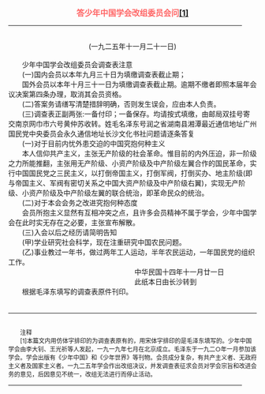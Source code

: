 <center><FONT style="FONT-SIZE: 12pt" COLOR="#FF6666"><B>答少年中国学会改组委员会问<a href="#tail">[1]</a></B></center></FONT>
<HR color="#EE9B73" size="1" width="94%">
<BR>
<center>(一九二五年十一月二十一日)</center>
<BR>
　　少年中国学会改组委员会调查表注意
<BR>
　　(一)国内会员以本年九月三十日为填缴调查表截止期；
<BR>
　　国外会员以本年十月三十一日为填缴调查表截止期。逾期不缴者即照本届年会议决案第四条办理，取消其会员资格。
<BR>
　　(二)答案务请缮写清楚措辞明确，否则发生误会，应由本人负责。
<BR>
　　(三)调查表正副两张:一备付印；一备保存。均请按式填缴，由邮局双挂号寄交南京网巾市六号黄仲苏收转。姓毛名泽东号润之省湖南县湘潭最近通信地址广州国民党中央委员会永久通信地址长沙文化书社问题请逐条答复
<BR>
　　(一)对于目前内忧外患交迫的中国究抱何种主义
<BR>
　　本人信仰共产主义，主张无产阶级的社会革命。惟目前的内外压迫，非一阶级之力所能推翻，主张用无产阶级、小资产阶级及中产阶级左翼合作的国民革命，实行中国国民党之三民主义，以打倒帝国主义，打倒军阀，打倒买办、地主阶级(即与帝国主义、军阀有密切关系之中国大资产阶级及中产阶级右翼)，实现无产阶级、小资产阶级及中产阶级左翼的联合统治，即革命民众的统治。
<BR>
　　(二)对于本会会务之改进究抱何种态度
<BR>
　　会员所抱主义显然有互相冲突之点，且许多会员精神不属于学会，少年中国学会在此时实无存在之必要，主张宣布解散。
<BR>
　　(三)入会以后之经历请简明告知
<BR>
　　(甲)学业研究社会科学，现在注重研究中国农民问题。
<BR>
　　(乙)事业教过一年书，做过两年工人运动，半年农民运动，一年国民党的组织工作。
<BR>
　　　　　　　　　　　　　　　　　　 中华民国十四年十一月廿一日
<BR>
　　　　　　　　　　　　　　　　　　 此纸本日由长沙转到
<BR>
　　根据毛泽东填写的调查表原件刊印。
<BR>
　　<hr><a name="tail"></a>    <FONT style="FONT-SIZE: 9pt">
<BR>
　　注释
<BR>
　　[1]本篇文内用仿体字排印的为调查表原有的，用宋体字排印的是毛泽东填写的。少年中国学会由李大钊、王光祈等人发起，一九一九年七月在北京成立。毛泽东于一九二○年一月参加该学会。学会出版有《少年中国》和《少年世界》等刊物。会员成分复杂，有共产主义者、无政府主义者及国家主义者。一九二五年学会作出改组决议，并发调查表征求会员对学会宗旨和改进会务的意见，后因意见不统一，改组无法进行而停止活动。
<BR>
</FONT>
<HR color="#EE9B73" size="1" width="94%">

